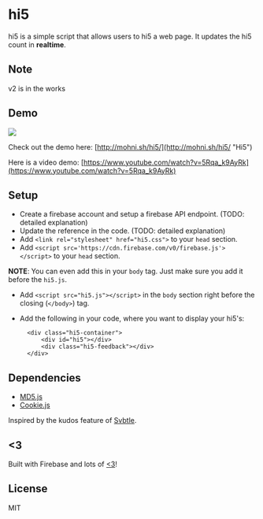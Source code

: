 # hi5

hi5 is a simple script that allows users to hi5 a web page. It updates the hi5 count in **realtime**.

## Note

v2 is in the works

## Demo

[![](http://i.imgur.com/f6xS0Pk.png)](http://mohni.sh/hi5/ "Hi5")

Check out the demo here: [http://mohni.sh/hi5/](http://mohni.sh/hi5/ "Hi5")

Here is a video demo: [https://www.youtube.com/watch?v=5Rqa_k9AyRk](https://www.youtube.com/watch?v=5Rqa_k9AyRk)

## Setup

- Create a firebase account and setup a firebase API endpoint. (TODO: detailed explanation)
- Update the reference in the code. (TODO: detailed explanation)
- Add `<link rel="stylesheet" href="hi5.css">` to your `head` section.
- Add `<script src='https://cdn.firebase.com/v0/firebase.js'></script>` to your `head` section.

**NOTE**: You can even add this in your `body` tag. Just make sure you add it before the `hi5.js`.

- Add `<script src="hi5.js"></script>` in the `body` section right before the closing (`</body>`) tag.
- Add the following in your code, where you want to display your hi5's:


		<div class="hi5-container">
  			<div id="hi5"></div>
		    <div class="hi5-feedback"></div>
		</div>


## Dependencies

- [MD5.js](http://www.myersdaily.org/joseph/javascript/md5-text.html)
- [Cookie.js](https://github.com/js-coder/cookie.js)

Inspired by the kudos feature of [Svbtle](http://svbtle.com).

## <3

Built with Firebase and lots of [<3](http://twitter.com/arrowgunz)!

## License

MIT
